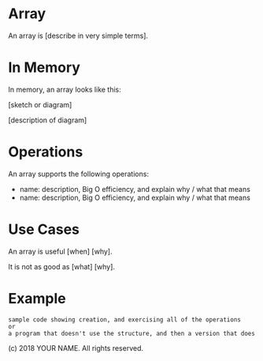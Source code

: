 # Array

An array is \[describe in very simple terms\].

# In Memory

In memory, an array looks like this:

\[sketch or diagram\]

\[description of diagram\]

# Operations

An array supports the following operations:

* name: description, Big O efficiency, and explain why / what that means
* name: description, Big O efficiency, and explain why / what that means

# Use Cases

An array is useful \[when\] \[why\].

It is not as good as \[what] \[why].

# Example

```
sample code showing creation, and exercising all of the operations
or
a program that doesn't use the structure, and then a version that does
```

(c) 2018 YOUR NAME. All rights reserved.
